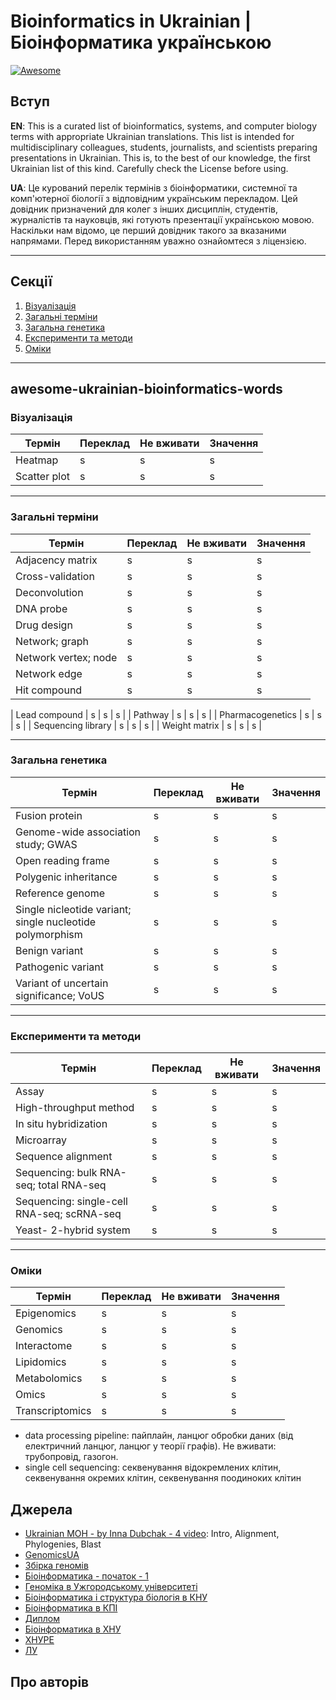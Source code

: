 # Bioinformatics in Ukrainian | Біоінформатика українською
[![Awesome](https://awesome.re/badge.svg)](https://awesome.re)

## Вступ

**EN**: This is a curated list of bioinformatics, systems, and computer biology terms with appropriate Ukrainian translations. This list is intended for multidisciplinary colleagues, students, journalists, and scientists preparing presentations in Ukrainian. This is, to the best of our knowledge, the first Ukrainian list of this kind. Carefully check the License before using.

**UA**: Це курований перелік термінів з біоінформатики, системної та комп'ютерної біології з відповідним українським перекладом. Цей довідник призначений для колег з інших дисциплін, студентів, журналістів та науковців, які готують презентації українською мовою. Наскільки нам відомо, це перший довідник такого за вказаними напрямами. Перед використанням уважно ознайомтеся з ліцензією.

---
## Секції
1. [Візуалізація](#Візуалізація)
2. [Загальні терміни](#Загальні-терміни)
3. [Загальна генетика](#Загальна-генетика)
4. [Експерименти та методи](#Експерименти-та-методи)
5. [Оміки](#Оміки)

---

## awesome-ukrainian-bioinformatics-words

### Візуалізація
| Термін | Переклад | Не вживати | Значення |
| ------ | -------- | ---------- | -------- |
| Heatmap      | s        | s          | s        |
| Scatter plot      | s        | s          | s        |

---

### Загальні терміни
| Термін | Переклад | Не вживати | Значення |
| ------ | -------- | ---------- | -------- |
| Adjacency matrix      | s        | s          | s        |
| Cross-validation      | s        | s          | s        |
| Deconvolution      | s        | s          | s        |
| DNA probe      | s        | s          | s        |
| Drug design      | s        | s          | s        |
| Network; graph      | s        | s          | s        |
| Network vertex; node      | s        | s          | s        |
| Network edge      | s        | s          | s        |
| Hit compound      | s        | s          | s        |
| 
Lead compound      | s        | s          | s        |
| Pathway      | s        | s          | s        |
| Pharmacogenetics      | s        | s          | s        |
| Sequencing library      | s        | s          | s        |
| Weight matrix      | s        | s          | s        |

---

### Загальна генетика
| Термін | Переклад | Не вживати | Значення |
| ------ | -------- | ---------- | -------- |
| Fusion protein      | s        | s          | s        |
| Genome-wide association study; GWAS      | s        | s          | s        |
| Open reading frame      | s        | s          | s        |
| Polygenic inheritance      | s        | s          | s        |
| Reference genome      | s        | s          | s        |
| Single nicleotide variant; single nucleotide polymorphism      | s        | s          | s        |
| Benign variant      | s        | s          | s        |
| Pathogenic variant      | s        | s          | s        |
| Variant of uncertain significance; VoUS      | s        | s          | s        |

---

### Експерименти та методи
| Термін | Переклад | Не вживати | Значення |
| ------ | -------- | ---------- | -------- |
| Assay      | s        | s          | s        |
| High-throughput method      | s        | s          | s        |
| In situ hybridization      | s        | s          | s        |
| Microarray      | s        | s          | s        |
| Sequence alignment      | s        | s          | s        |
| Sequencing: bulk RNA-seq; total RNA-seq      | s        | s          | s        |
| Sequencing: single-cell RNA-seq; scRNA-seq      | s        | s          | s        |
| Yeast- 2-hybrid system      | s        | s          | s        |

---

### Оміки
| Термін | Переклад | Не вживати | Значення |
| ------ | -------- | ---------- | -------- |
| Epigenomics      | s        | s          | s        |
| Genomics      | s        | s          | s        |
| Interactome      | s        | s          | s        |
| Lipidomics      | s        | s          | s        |
| Metabolomics     | s        | s          | s        |
| Omics      | s        | s          | s        |
| Transcriptomics      | s        | s          | s        |













- data processing pipeline: пайплайн, ланцюг обробки даних (від електричний ланцюг, ланцюг у теорії графів). Не вживати: трубопровід, газогон.
- single cell sequencing: секвенування відокремлених клітин, секвенування окремих клітин, секвенування поодиноких клітин



## Джерела
* [Ukrainian MOH - by Inna Dubchak - 4 video](https://www.youtube.com/watch?v=HsBBIJEkf3k): Intro, Alignment, Phylogenies, Blast
* [GenomicsUA](https://www.youtube.com/c/NGOGenomicsUA/videos)
* [Збірка геномів](https://ukr.legatechnics.com/de-novo-genome-assembly-what-every-biologist-should-know-53879722)
* [Біоінформатика - початок - 1](https://docs.google.com/presentation/d/1xSRd35HmPJmgP-lU1w4Wg0AraD8RQX53mXFh4hIUErk/edit?usp=sharing)
* [Геноміка в Ужгородському університеті](https://www.uzhnu.edu.ua/uk/cat/projects-ua_ro_genome)
* [Біоінформатика і структура біологія в КНУ](https://iht.knu.ua/navchannja/navchalni-disciplini/)
* [Біоінформатика в КПІ](http://bioinform.kpi.ua/ua/) 
* [Диплом](https://ela.kpi.ua/bitstream/123456789/40067/1/Yevdoshchenko_bakalavr.pdf)
* [Біоінформатика в ХНУ](http://rbecs.karazin.ua/wp-content/uploads/fbme/153mag/%D0%92%D0%916_%D0%91%D1%96%D0%BE%D1%96%D0%BD%D1%84%D0%BE%D1%80%D0%BC%D0%B0%D1%82%D0%B8%D0%BA%D0%B0.pdf)
* [ХНУРЕ](https://openarchive.nure.ua/bitstream/document/16951/1/2021_M_ShI_Baranov_YeO.pdf)
* [ЛУ](https://bioweb.lnu.edu.ua/course/bioinformatyka)

## Про авторів

